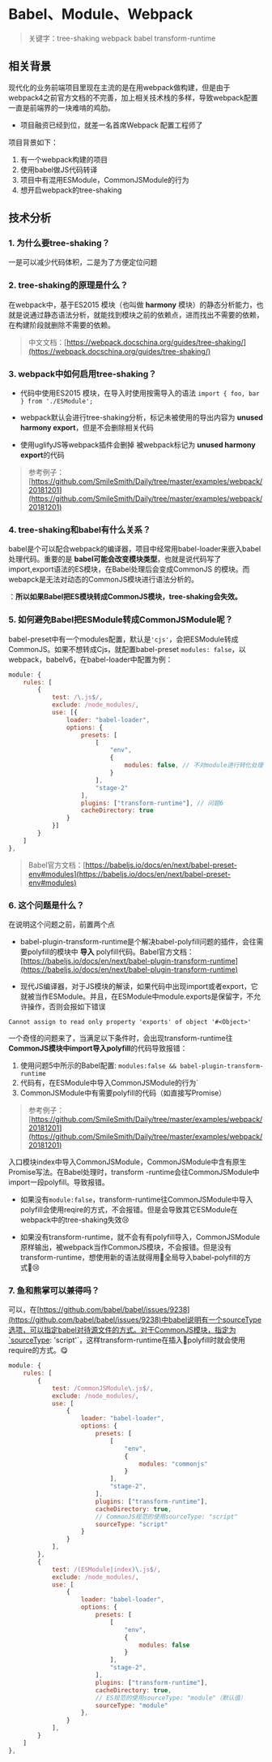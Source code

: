 # Babel、Module、Webpack

> 关键字：tree-shaking webpack babel transform-runtime

## 相关背景

现代化的业务前端项目里现在主流的是在用webpack做构建，但是由于webpack4之前官方文档的不完善，加上相关技术栈的多样，导致webpack配置一直是前端界的一块难啃的鸡肋。

* 项目融资已经到位，就差一名首席Webpack 配置工程师了

项目背景如下：

1. 有一个webpack构建的项目
2. 使用babel做JS代码转译
3. 项目中有混用ESModule，CommonJSModule的行为
4. 想开启webpack的tree-shaking

## 技术分析

### 1. 为什么要tree-shaking？

一是可以减少代码体积，二是为了方便定位问题

### 2. tree-shaking的原理是什么？

在webpack中，基于ES2015 模块（也叫做 **harmony** 模块）的静态分析能力，也就是说通过静态语法分析，就能找到模块之前的依赖点，进而找出不需要的依赖，在构建阶段就删除不需要的依赖。

> 中文文档：[https://webpack.docschina.org/guides/tree-shaking/](https://webpack.docschina.org/guides/tree-shaking/)

### 3. webpack中如何启用tree-shaking？

* 代码中使用ES2015 模块，在导入时使用按需导入的语法 `import { foo, bar } from './ESModule';`

* webpack默认会进行tree-shaking分析，标记未被使用的导出内容为 **unused harmony export**，但是不会删除相关代码

* 使用uglifyJS等webpack插件会删掉 被webpack标记为 **unused harmony export**的代码

> 参考例子：[https://github.com/SmileSmith/Daily/tree/master/examples/webpack/20181201](https://github.com/SmileSmith/Daily/tree/master/examples/webpack/20181201)

### 4. tree-shaking和babel有什么关系？

babel是个可以配合webpack的编译器，项目中经常用babel-loader来嵌入babel处理代码。重要的是 **babel可能会改变模块类型**，也就是说代码写了import,export语法的ES模块，在Babel处理后会变成CommonJS 的模块。而webapck是无法对动态的CommonJS模块进行语法分析的。

：**所以如果Babel把ES模块转成CommonJS模块，tree-shaking会失效。**

### 5. 如何避免Babel把ESModule转成CommonJSModule呢？

babel-preset中有一个modules配置，默认是`'cjs'`，会把ESModule转成CommonJS。如果不想转成Cjs，就配置babel-preset `modules: false`，以webpack，babelv6，在babel-loader中配置为例：

```js
module: {
    rules: [
        {
            test: /\.js$/,
            exclude: /node_modules/,
            use: [{
                loader: "babel-loader",
                options: {
                    presets: [
                        [
                            "env",
                            {
                                modules: false, // 不对module进行转化处理
                            }
                        ],
                        "stage-2"
                    ],
                    plugins: ["transform-runtime"], // 问题6
                    cacheDirectory: true
                }
            }]
        }
    ]
},
```

> Babel官方文档：[https://babeljs.io/docs/en/next/babel-preset-env#modules](https://babeljs.io/docs/en/next/babel-preset-env#modules)

### 6. 这个问题是什么？

在说明这个问题之前，前置两个点

* babel-plugin-transform-runtime是个解决babel-polyfill问题的插件，会往需要polyfill的模块中 **导入** polyfill代码。Babel官方文档：[https://babeljs.io/docs/en/next/babel-plugin-transform-runtime](https://babeljs.io/docs/en/next/babel-plugin-transform-runtime)

* 现代JS编译器，对于JS模块的解读，如果代码中出现import或者export，它就被当作ESModule。并且，在ESModule中module.exports是保留字，不允许操作，否则会报如下错误

```shell
Cannot assign to read only property 'exports' of object '#<Object>'
```

一个奇怪的问题来了，当满足以下条件时，会出现transform-runtime往**CommonJS模块中import导入polyfill**的代码导致报错：

1. 使用问题5中所示的Babel配置: `modules:false && babel-plugin-transform-runtime`
2. 代码有，在ESModule中导入CommonJSModule的行为`
3. CommonJSModule中有需要polyfill的代码（如直接写Promise）

> 参考例子：[https://github.com/SmileSmith/Daily/tree/master/examples/webpack/20181201](https://github.com/SmileSmith/Daily/tree/master/examples/webpack/20181201)

入口模块index中导入CommonJSModule，CommonJSModule中含有原生Promise写法。在Babel处理时，transform
-runtime会往CommonJSModule中import一段polyfill。导致报错。

* 如果没有`module:false`，transform-runtime往CommonJSModule中导入polyfill会使用reqire的方式，不会报错。但是会导致其它ESModule在webpack中的tree-shaking失效:cry:

* 如果没有transform-runtime，就不会有有polyfill导入，CommonJSModule原样输出，被webpack当作CommonJS模块，不会报错。但是没有transform-runtime，想使用新的语法就得用全局导入babel-polyfill的方式:cry:

### 7. 鱼和熊掌可以兼得吗？

可以，在[https://github.com/babel/babel/issues/9238](https://github.com/babel/babel/issues/9238)中babel说明有一个sourceType选项，可以指定babel对待源文件的方式。对于CommonJS模块，指定为`sourceType: 'script'`，这样transform-runtime在插入polyfill时就会使用require的方式。:yum:

```js
module: {
    rules: [
        {
            test: /CommonJSModule\.js$/,
            exclude: /node_modules/,
            use: [
                {
                    loader: "babel-loader",
                    options: {
                        presets: [
                            [
                                "env",
                                {
                                    modules: "commonjs"
                                }
                            ],
                            "stage-2",
                        ],
                        plugins: ["transform-runtime"],
                        cacheDirectory: true,
                        // CommonJS规范的使用sourceType: "script"
                        sourceType: "script"
                    }
                }
            ],
        },
        {
            test: /(ESModule|index)\.js$/,
            exclude: /node_modules/,
            use: [
                {
                    loader: "babel-loader",
                    options: {
                        presets: [
                            [
                                "env",
                                {
                                    modules: false
                                }
                            ],
                            "stage-2",
                        ],
                        plugins: ["transform-runtime"],
                        cacheDirectory: true,
                        // ES规范的使用sourceType: "module"（默认值）
                        sourceType: "module"
                    },
                }
            ],
        }
    ]
},
```

